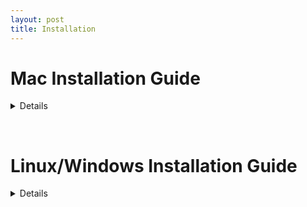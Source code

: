 ```yaml
---
layout: post
title: Installation
---
```


# Mac Installation Guide

<details markdown="1">

## Installing DVRescue

<details markdown="1">

<summary markdown="span">Using Homebrew</summary>

#### Installing Homebrew

If you do not already have Homebrew installed, follow the steps below to install it. If you do, skip to the next section for updates/upgrades. 

- Establish an internet connection.
- Install Homebrew, by clicking on <a href="https://brew.sh/" target="_blank">this link</a> and copy the script provided.
- Paste the script into your macOS Terminal or Linux shell prompt.
- The script explains what it will do and then pauses before it does it. This process takes awhile to complete (roughly 20-40 minutes depending on your computer and internet speed).
- Check for any warnings or follow-up actions provided in the Terminal.
- To ensure everything is up to date, run the following commands in the Terminal (copy and paste them in one at a time, hit Return after each, and allow each to complete prior to running the next command):
  - `brew update`
  - `brew upgrade`
  - `brew cleanup`
  - `brew doctor`

#### Installing DVRescue

In the Terminal, run the following commands to install the command line tools for dvrescue:

  `brew tap mediaarea/homebrew-mediaarea`

  `brew install dvrescue`

Run all of the brew update commands again to make sure that everything is up-to-date and ready to go:

- `brew update`
- `brew upgrade`
- `brew cleanup`
- `brew doctor`

</details>

<details markdown="1">

<summary markdown="span">Direct Download</summary>

You can also install either the GUI version of the program or the Command Line Interface (CLI) <a href="https://mediaarea.net/DVRescue" target="_blank">directly from MediaArea.</a>

**Graphic User Interface (GUI)**

Please note that if you download the GUI, you do not need to download the CLI separately.

- Visit the <a href="https://mediaarea.net/DVRescue" target="_blank">MediaArea DVRescue page</a>
- Below the “Download” button, click “GUI” next to “very latest snapshots”
  - You can also access the most recent snapshots by going to the <a href="https://mediaarea.net/download/snapshots/binary/dvrescue/" target="_blank">MediaArea daily builds page</a>, clicking on “Parent Directory,” scrolling down to “dvrescue-gui,” and clicking on the folder.
- Click on the topmost folder (underneath the “ParentDirectory” folder), which should have the most recent date.
- Scroll down to the bottom of the page and select the .dmg file.
- Follow prompts for selecting the download location
- Navigate to where you saved the file
- Double-click on the file to open it
- In the window that pops up, drag the DVRescue application icon into the “Applications” folder.
  - If adding a new version, click “replace” when prompted.

**Command Line Tools (CLI)**

- Visit the <a href="https://mediaarea.net/DVRescue" target="_blank">MediaArea DVRescue page</a>
- Below the “Download” button, click “CLI” next to “very latest snapshots”
  - You can also access the most recent snapshots by going to the <a href="https://mediaarea.net/download/snapshots/binary/dvrescue/" target="_blank">MediaArea daily builds page</a>, clicking on “Parent Directory,” scrolling down to “dvrescue,” and clicking on the folder.
- Scroll down to the bottom of the page and select the **.dmg** file.
- Follow prompts for selecting the download location
- Navigate to where you saved the file
- Double-click on the file to open it
- Follow prompts for installation.

</details>

## Setting Up

DVRescue requires some special permissions to operate and to capture DV videotape.<br>*Example images taken from a M1 Mac Mini 2020+ running Monterey 12.4+*

### Recovery Mode Changes
Please note: in order for your computer to allow DVRescue to interact with your camera and microphone (which allows it to record and detect the connection via FireWire), you **need** to change the following settings for your security policy and permissions.

<details markdown="1"> 

<summary markdown="span">Disable System Integrity Protection</summary>

To disable SIP, do the following:
- Restart your computer in <a href="https://support.apple.com/en-us/102518" target="_blank">Recovery mode</a>. Methods will vary based on Mac model:
  - <a href="https://support.apple.com/guide/mac-help/use-macos-recovery-on-an-intel-based-mac-mchl338cf9a8/mac" target="_blank">Intel-based Mac computers</a>
  - <a href="https://support.apple.com/guide/mac-help/macos-recovery-a-mac-apple-silicon-mchl82829c17/mac" target="_blank">Mac with Apple Silicon</a>
- Launch Terminal from the Utilities menu.
- Run the command `csrutil disable`
- Enter password if requested
- Restart your computer

</details>
&nbsp;

<details markdown="1">

<summary markdown="span">Change the security policy</summary>

- Restart your computer in <a href="https://support.apple.com/en-us/102518" target="_blank">Recovery mode</a>. Methods will vary based on Mac model:
  - <a href="https://support.apple.com/guide/mac-help/use-macos-recovery-on-an-intel-based-mac-mchl338cf9a8/mac" target="_blank">Intel-based Mac computers</a>
  - <a href="https://support.apple.com/guide/mac-help/macos-recovery-a-mac-apple-silicon-mchl82829c17/mac" target="_blank">Mac with Apple Silicon</a>

- In the Recovery app, choose Utilities > Startup Security Utility.
- Select the system you want to use to set the security policy.
- If the disk is encrypted with FileVault, click Unlock, enter the password, then click Unlock.
- Click Security Policy
- Depending on the model of your computer, the Security Policy might be slightly different. Select your model:

<details markdown="1">

<summary markdown="span">M1 Mac</summary>

- Select **Reduced Security**: Allows any version of signed operating system software ever trusted by Apple to run.
- Under Reduced Security, there are two additional options. Ensure the box next to the first option is checked. If needed for remote access, check the second box as well:
  - **Allow user management of kernel extensions from identified developers**: Allow installation of software that uses legacy kernel extensions.
  - **Allow remote management of kernel extensions and automatic software updates**: Authorize remote management of legacy kernel extensions and software updates using a mobile device management (MDM) solution.
- Click OK.
- *If applicable for multiple users/your computer settings*: If you changed the security policy, click the User pop-up menu, choose an administrator account, enter the password for the administrator account, then click OK.

</details>

<details markdown="1">

<summary markdown="span">2019 Macbook Pro</summary>

- Select **Medium Security**: Allows any version of signed operating system software ever trusted by Apple to run.
- Under Medium Security, there are two additional options. Ensure the box next to the first option is checked. If needed for remote access, check the second box as well:
  - **Allow user management of kernel extensions from identified developers**: Allow installation of software that uses legacy kernel extensions.
  - **Allow remote management of kernel extensions and automatic software updates**: Authorize remote management of legacy kernel extensions and software updates using a mobile device management (MDM) solution.
- Click OK.
- *Only if the computer has multiple users and you are not logged in as an admin*: If you changed the security policy, click the User pop-up menu, choose an administrator account, enter the password for the administrator account, then click OK.

</details>

<details markdown="1">

<summary markdown="span">2017 Mac Pro</summary>

- Select **Reduced Security**: Allows any version of signed operating system software ever trusted by Apple to run.
- Under Reduced Security, there are two additional options. Ensure the box next to the first option is checked. If needed for remote access, check the second box as well:
  - **Allow user management of kernel extensions from identified developers**: Allow installation of software that uses legacy kernel extensions.
  - **Allow remote management of kernel extensions and automatic software updates**: Authorize remote management of legacy kernel extensions and software updates using a mobile device management (MDM) solution.
- Click OK.
- *Only if the computer has multiple users and you are not logged in as an admin*: If you changed the security policy, click the User pop-up menu, choose an administrator account, enter the password for the administrator account, then click OK.

</details>

- For all models, you must restart your Mac for the changes to take effect. Choose Apple menu  > Restart. Allow the computer to restart as normal.
- Once the computer is fully restarted, go to System Preferences again: System Preferences/Security Preferences
- Click on the General tab. If the system software message is still present, complete the following steps.
  - If it’s not already unlocked, click on the lock icon in the lower left hand corner of the window. Enter your password when prompted.
  - Click “Allow” near the bottom of the window.
  - Make sure to relock the lock to save the changes you have made to your Security Preferences.
- Restart your computer again.

Once the computer has restarted again, connect a DV device and turn it on. Open DVRescue and navigate to the Capture tab. See if the program detects your device and continue to follow the steps below.

</details>
&nbsp;

### Rosetta (M1 only)

<a href="{{ site.baseurl }}/images/Rosetta.png"><img alt="rosetta" src="{{ site.baseurl }}/images/Rosetta.png" style="float: right; margin-left: 15px; width: 300px"></a>

- The first time you open the DVRescue GUI, a pop-up window may open that prompts you to install Rosetta.
  - (This depends on your computer’s hardware and whether you have already downloaded Rosetta for another program.)
- Click “install” in the pop-up window.

### Permissions

<a href="{{ site.baseurl }}/images/Camera-Permission.png"><img alt="camera permissions" src="{{ site.baseurl }}/images/Camera-Permission.png" style="float: right; margin-left: 15px; width: 300px"></a>

Both dvrescue and vrecord require permission to access your computer’s camera and screen recording in order to capture DV.

- Click on the “Capture” tab.
- Plug in the deck you wish to use.
- Turn on the deck.
- When prompted, grant DVRescue permission to access your camera.
- You should get a similar prompt asking for permission for dvrescue to record your screen the first time you capture DV.

After granting these permissions, you will then be able to use all of the DVRescue tools in the GUI.

If for any reason the dvrescue installation does not prompt you to grant permission for either the camera or screen recording, you can fix the permissions manually for both programs through System Preferences. Refer to the <a href="{{ site.baseurl }}/sections/troubleshooting.html" target="_blank">Troubleshooting documentation</a> for detailed instructions.

</details>

&nbsp;

# Linux/Windows Installation Guide

<details markdown="1">

## Installing DVRescue

You can install either the GUI version of the program or the Command Line Interface (CLI) <a href="https://mediaarea.net/DVRescue" target="_blank">directly from MediaArea.</a>

**Graphical User Interface (GUI)**

- Visit the <a href="https://mediaarea.net/DVRescue" target="_blank">MediaArea DVRescue page</a>
- Below the “Download” button, click “GUI” next to “very latest snapshots”
  - You can also access the most recent snapshots by going to the <a href="https://mediaarea.net/download/snapshots/binary/dvrescue/" target="_blank">MediaArea daily builds page</a>, clicking on “Parent Directory,” scrolling down to “dvrescue-gui,” and clicking on the folder.
- Click on the topmost folder (underneath the “ParentDirectory” folder), which should have the most recent date. Look for a file appropriate to your system.
  - For Windows: This will be a file ending in Windows.exe or Windows_x64.zip
- If you do not see a file of the necessary type, go back to the last folder and try the next-most recent date. Continue this until you find a folder with a file of the correct type.
- Follow prompts for selecting the download location
- Navigate to where you saved the file
- Double-click on the file to open it
- Follow prompts for installation

**Command Line Tools (CLI)**

- Visit the <a href="https://mediaarea.net/DVRescue" target="_blank">MediaArea DVRescue page</a>
- Below the “Download” button, click “CLI” next to “very latest snapshots”
  - You can also access the most recent snapshots by going to the <a href="https://mediaarea.net/download/snapshots/binary/dvrescue/" target="_blank">MediaArea daily builds page</a>, clicking on “Parent Directory,” scrolling down to “dvrescue,” and clicking on the folder.
- Click on the topmost folder (underneath the “ParentDirectory” folder), which should have the most recent date. Look for a file appropriate to your system.
  - For Windows: This will be a file ending in Windows.exe or Windows_x64.zip
- If you do not see a file of the necessary type, go back to the last folder and try the next-most recent date. Continue this until you find a folder with a file of the correct type.
- Follow prompts for selecting the download location
- Navigate to where you saved the file
- Double-click on the file to open it
- Follow prompts for installation.

It also is possible to download the most up to date development versions of the tool via the MediaArea daily builds pages. These are available at the following locations:

- CLI daily builds: <a href="https://mediaarea.net/download/snapshots/binary/dvrescue/" target="_blank">https://mediaarea.net/download/snapshots/binary/dvrescue/</a>
- GUI daily builds: <a href="https://mediaarea.net/download/snapshots/binary/dvrescue-gui/" target="_blank">https://mediaarea.net/download/snapshots/binary/dvrescue-gui/</a>

Linux users also have the option of activating the MediaArea repositories via the instructions on <a href="https://mediaarea.net/en/Repos" target="_blank">this page</a>. This enables installing and updating dvrescue and dvrescue-gui through the system package manager.

## Dependencies

For DVRescue to function it needs FFmpeg, mediainfo, xmlstarlet to be installed and present. These are bundled in the GUI installer, so if you are running the GUI you shouldn’t need to worry about this. For the CLI install you may need to install missing dependencies yourself if they are not present on your system.

Also - some Linux systems may have older versions of FFmpeg installed that do not support full DVRescue functionality. It is recommended on Linux to install both the GUI and the CLI for this reason, even if you are just intending to use the CLI as the CLI will be able to use the FFmpeg version packaged inside the GUI.

</details>

&nbsp;
